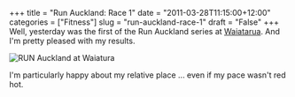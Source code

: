 +++
title = "Run Auckland: Race 1"
date = "2011-03-28T11:15:00+12:00"
categories = ["Fitness"]
slug = "run-auckland-race-1"
draft = "False"
+++
Well, yesterday was the first of the Run Auckland series at
[Waiatarua](http://maps.google.com/?q=http://share.abvio.com/4df8/7197/4cb5/61b3/Runmeter-Run-20110327-0857.kml).
And I'm pretty pleased with my results.

![RUN Auckland at Waiatura](/images/RUN-Auckland-race-1.png
"RUN Auckland race 1")

I'm particularly happy about my relative place ... even if my pace
wasn't red hot.

